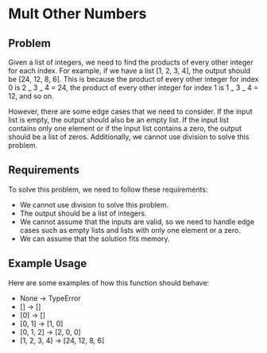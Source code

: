 # Mult Other Numbers

## Problem

Given a list of integers, we need to find the products of every other integer for each index. For example, if we have a list [1, 2, 3, 4], the output should be [24, 12, 8, 6]. This is because the product of every other integer for index 0 is 2 _ 3 _ 4 = 24, the product of every other integer for index 1 is 1 _ 3 _ 4 = 12, and so on.

However, there are some edge cases that we need to consider. If the input list is empty, the output should also be an empty list. If the input list contains only one element or if the input list contains a zero, the output should be a list of zeros. Additionally, we cannot use division to solve this problem.

## Requirements

To solve this problem, we need to follow these requirements:

- We cannot use division to solve this problem.
- The output should be a list of integers.
- We cannot assume that the inputs are valid, so we need to handle edge cases such as empty lists and lists with only one element or a zero.
- We can assume that the solution fits memory.

## Example Usage

Here are some examples of how this function should behave:

- None -> TypeError
- [] -> []
- [0] -> []
- [0, 1] -> [1, 0]
- [0, 1, 2] -> [2, 0, 0]
- [1, 2, 3, 4] -> [24, 12, 8, 6]
